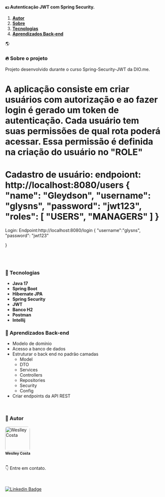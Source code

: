 #### :dollar: Autenticação JWT com Spring Security.

<ol align="left">
<li><strong><a href="#--autor">Autor</a></strong></li>
 <li><strong><a href="#--sobre-o-projeto">Sobre</a></strong></li>
 <li><strong><a href="#--tecnologias">Tecnologias</a></strong></li>
 <li><strong><a href="#--aprendizados-back-end">Aprendizados Back-end</a></strong></li>
</ol>

🌎


### [](https://github.com/weslley-sc/Spring-Security-JWT#--sobre-o-projeto) 🔥 Sobre o projeto

Projeto desenvolvido durante o curso Spring-Security-JWT da <a src="https://web.dio.me">DIO.me</a>.

A aplicação consiste em criar usuários com autorização e ao fazer login é gerado um token de autenticação. Cada usuário tem suas permissões de qual rota poderá acessar. Essa permissão é definida na criação do usuário no "ROLE"
<br/>
=========================
Cadastro de usuário:
endpoiont: http://localhost:8080/users
{
	"name": "Gleydson",
	"username": "glysns",
	"password": "jwt123",
	"roles": [
		"USERS",
		"MANAGERS"
	]
}
<br/>
=========================
Login:
Endpoint:http://localhost:8080/login
{
	"username":"glysns",
	"password": "jwt123"
	
}



<br />




<br />

### [](https://github.com/weslley-sc/Spring-Security#--tecnologias) 🤖 Tecnologias

- **Java 17**
- **Spring Boot**
- **Hibernate JPA**
- **Spring Security**
- **JWT**
- **Banco H2**
- **Postman**
- **Intellij**

### 🎉 Aprendizados Back-end

- Modelo de domínio
- Acesso a banco de dados
- Estruturar o back end no padrão camadas
  - Model
  - DTO
  - Services
  - Controllers
  - Repositories
  - Security
  - Config
- Criar endpoints da API REST

<br />

### [](https://github.com/weslley-sc/Spring-Security#--autor) 💎 Autor

<a >
 <img style="border-radius: 8px" src="https://avatars.githubusercontent.com/u/86158156?v=4" width="80px;" alt="Weslley Costa"/>
<br />
<sub><strong>Weslley Costa</strong></sub></a>

<br />
<br />

:point_down: Entre em contato.

<br />

[![Linkedin Badge](https://img.shields.io/badge/-LinkedIn-blue?style=for-the-badge&logo=Linkedin&logoColor=white&link=https://www.linkedin.com/in/weslley-da-silva-costa-b8569273/)](https://www.linkedin.com/in/weslley-da-silva-costa-b8569273/)
